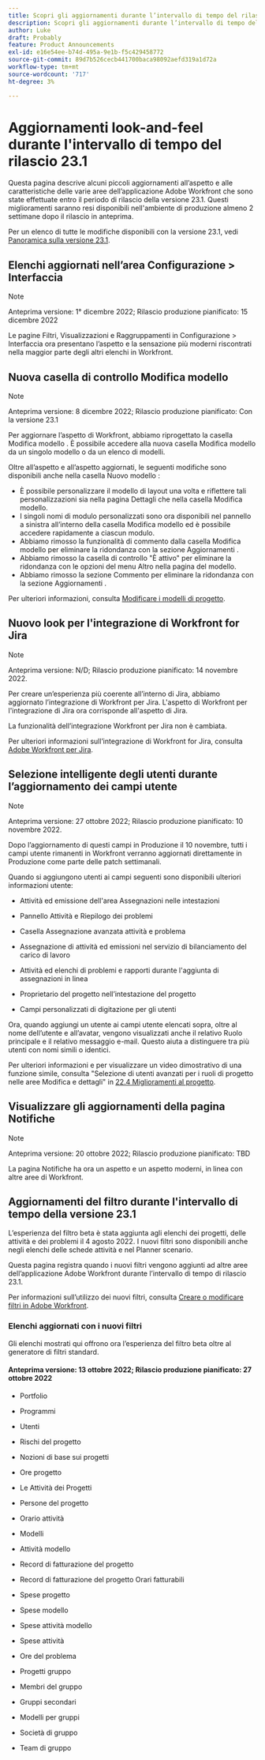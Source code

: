 ```yaml
---
title: Scopri gli aggiornamenti durante l’intervallo di tempo del rilascio 23.1
description: Scopri gli aggiornamenti durante l’intervallo di tempo del rilascio 23.1
author: Luke
draft: Probably
feature: Product Announcements
exl-id: e16e54ee-b74d-495a-9e1b-f5c429458772
source-git-commit: 89d7b526cecb441700baca98092aefd319a1d72a
workflow-type: tm+mt
source-wordcount: '717'
ht-degree: 3%

---
```


# Aggiornamenti look-and-feel durante l&#39;intervallo di tempo del rilascio 23.1

Questa pagina descrive alcuni piccoli aggiornamenti all’aspetto e alle caratteristiche delle varie aree dell’applicazione Adobe Workfront che sono state effettuate entro il periodo di rilascio della versione 23.1. Questi miglioramenti saranno resi disponibili nell&#39;ambiente di produzione almeno 2 settimane dopo il rilascio in anteprima.

Per un elenco di tutte le modifiche disponibili con la versione 23.1, vedi [Panoramica sulla versione 23.1](/help/quicksilver/product-announcements/product-releases/23.1-release-activity/23-1-release-overview.md).

## Elenchi aggiornati nell’area Configurazione > Interfaccia

>[!NOTE]
>
>Anteprima versione: 1° dicembre 2022; Rilascio produzione pianificato: 15 dicembre 2022

Le pagine Filtri, Visualizzazioni e Raggruppamenti in Configurazione > Interfaccia ora presentano l’aspetto e la sensazione più moderni riscontrati nella maggior parte degli altri elenchi in Workfront.

## Nuova casella di controllo Modifica modello

>[!NOTE]
>
>Anteprima versione: 8 dicembre 2022; Rilascio produzione pianificato: Con la versione 23.1

Per aggiornare l’aspetto di Workfront, abbiamo riprogettato la casella Modifica modello . È possibile accedere alla nuova casella Modifica modello da un singolo modello o da un elenco di modelli.

Oltre all’aspetto e all’aspetto aggiornati, le seguenti modifiche sono disponibili anche nella casella Nuovo modello :

* È possibile personalizzare il modello di layout una volta e riflettere tali personalizzazioni sia nella pagina Dettagli che nella casella Modifica modello.
* I singoli nomi di modulo personalizzati sono ora disponibili nel pannello a sinistra all’interno della casella Modifica modello ed è possibile accedere rapidamente a ciascun modulo.
* Abbiamo rimosso la funzionalità di commento dalla casella Modifica modello per eliminare la ridondanza con la sezione Aggiornamenti .
* Abbiamo rimosso la casella di controllo &quot;È attivo&quot; per eliminare la ridondanza con le opzioni del menu Altro nella pagina del modello.
* Abbiamo rimosso la sezione Commento per eliminare la ridondanza con la sezione Aggiornamenti .

Per ulteriori informazioni, consulta [Modificare i modelli di progetto](/help/quicksilver/manage-work/projects/create-and-manage-templates/edit-templates.md).

## Nuovo look per l&#39;integrazione di Workfront for Jira

>[!NOTE]
>
>Anteprima versione: N/D; Rilascio produzione pianificato: 14 novembre 2022.

Per creare un’esperienza più coerente all’interno di Jira, abbiamo aggiornato l’integrazione di Workfront per Jira. L&#39;aspetto di Workfront per l&#39;integrazione di Jira ora corrisponde all&#39;aspetto di Jira.

La funzionalità dell’integrazione Workfront per Jira non è cambiata.

Per ulteriori informazioni sull’integrazione di Workfront for Jira, consulta [Adobe Workfront per Jira](/help/quicksilver/workfront-integrations-and-apps/use-workfront-with-jira/workfront-for-jira.md).

## Selezione intelligente degli utenti durante l’aggiornamento dei campi utente

>[!NOTE]
>
>Anteprima versione: 27 ottobre 2022; Rilascio produzione pianificato: 10 novembre 2022.
>
>Dopo l’aggiornamento di questi campi in Produzione il 10 novembre, tutti i campi utente rimanenti in Workfront verranno aggiornati direttamente in Produzione come parte delle patch settimanali.

Quando si aggiungono utenti ai campi seguenti sono disponibili ulteriori informazioni utente:

* Attività ed emissione dell&#39;area Assegnazioni nelle intestazioni

* Pannello Attività e Riepilogo dei problemi

* Casella Assegnazione avanzata attività e problema

* Assegnazione di attività ed emissioni nel servizio di bilanciamento del carico di lavoro

* Attività ed elenchi di problemi e rapporti durante l&#39;aggiunta di assegnazioni in linea

* Proprietario del progetto nell’intestazione del progetto

* Campi personalizzati di digitazione per gli utenti

Ora, quando aggiungi un utente ai campi utente elencati sopra, oltre al nome dell’utente e all’avatar, vengono visualizzati anche il relativo Ruolo principale e il relativo messaggio e-mail. Questo aiuta a distinguere tra più utenti con nomi simili o identici.

Per ulteriori informazioni e per visualizzare un video dimostrativo di una funzione simile, consulta &quot;Selezione di utenti avanzati per i ruoli di progetto nelle aree Modifica e dettagli&quot; in [22.4 Miglioramenti al progetto](/help/quicksilver/product-announcements/product-releases/22.4-release-activity/22-4-project-enhancements.md).

## Visualizzare gli aggiornamenti della pagina Notifiche

>[!NOTE]
>
>Anteprima versione: 20 ottobre 2022; Rilascio produzione pianificato: TBD <!-- Phased rollout beginning on November 3, with availability for all customers by November 17, 2022. -->

La pagina Notifiche ha ora un aspetto e un aspetto moderni, in linea con altre aree di Workfront.

## Aggiornamenti del filtro durante l&#39;intervallo di tempo della versione 23.1

L’esperienza del filtro beta è stata aggiunta agli elenchi dei progetti, delle attività e dei problemi il 4 agosto 2022. I nuovi filtri sono disponibili anche negli elenchi delle schede attività e nel Planner scenario.

Questa pagina registra quando i nuovi filtri vengono aggiunti ad altre aree dell’applicazione Adobe Workfront durante l’intervallo di tempo di rilascio 23.1.

Per informazioni sull’utilizzo dei nuovi filtri, consulta [Creare o modificare filtri in Adobe Workfront](/help/quicksilver/reports-and-dashboards/reports/reporting-elements/create-filters.md).

### Elenchi aggiornati con i nuovi filtri

Gli elenchi mostrati qui offrono ora l’esperienza del filtro beta oltre al generatore di filtri standard.

#### Anteprima versione: 13 ottobre 2022; Rilascio produzione pianificato: 27 ottobre 2022

* Portfolio

* Programmi

* Utenti

* Rischi del progetto

* Nozioni di base sui progetti

* Ore progetto

* Le Attività dei Progetti

* Persone del progetto

* Orario attività

* Modelli

* Attività modello

* Record di fatturazione del progetto

* Record di fatturazione del progetto Orari fatturabili

* Spese progetto

* Spese modello

* Spese attività modello

* Spese attività

* Ore del problema

* Progetti gruppo

* Membri del gruppo

* Gruppi secondari

* Modelli per gruppi

* Società di gruppo

* Team di gruppo
